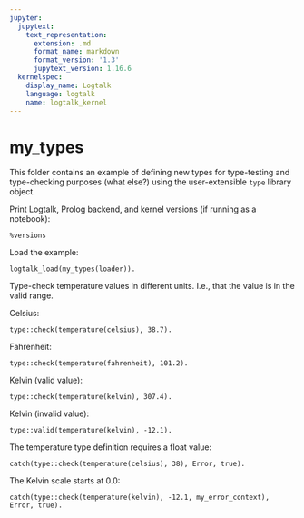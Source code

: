 ```yaml
---
jupyter:
  jupytext:
    text_representation:
      extension: .md
      format_name: markdown
      format_version: '1.3'
      jupytext_version: 1.16.6
  kernelspec:
    display_name: Logtalk
    language: logtalk
    name: logtalk_kernel
---
```


<!--
________________________________________________________________________

This file is part of Logtalk <https://logtalk.org/>  
SPDX-FileCopyrightText: 1998-2025 Paulo Moura <pmoura@logtalk.org>  
SPDX-License-Identifier: Apache-2.0

Licensed under the Apache License, Version 2.0 (the "License");
you may not use this file except in compliance with the License.
You may obtain a copy of the License at

    http://www.apache.org/licenses/LICENSE-2.0

Unless required by applicable law or agreed to in writing, software
distributed under the License is distributed on an "AS IS" BASIS,
WITHOUT WARRANTIES OR CONDITIONS OF ANY KIND, either express or implied.
See the License for the specific language governing permissions and
limitations under the License.
________________________________________________________________________
-->

# my_types

This folder contains an example of defining new types for type-testing
and type-checking purposes (what else?) using the user-extensible `type`
library object.

Print Logtalk, Prolog backend, and kernel versions (if running as a notebook):

```logtalk
%versions
```

Load the example:

```logtalk
logtalk_load(my_types(loader)).
```

<!--
true.
-->

Type-check temperature values in different units. I.e., that the value is in the valid range.

Celsius:

```logtalk
type::check(temperature(celsius), 38.7).
```

<!--
true.
-->

Fahrenheit:

```logtalk
type::check(temperature(fahrenheit), 101.2).
```

<!--
true.
-->

Kelvin (valid value):

```logtalk
type::check(temperature(kelvin), 307.4).
```

<!--
true.
-->

Kelvin (invalid value):

```logtalk
type::valid(temperature(kelvin), -12.1).
```

<!--
false.
-->

The temperature type definition requires a float value:

```logtalk
catch(type::check(temperature(celsius), 38), Error, true).
```

<!--
Error = type_error(float, 38).
-->

The Kelvin scale starts at 0.0:

```logtalk
catch(type::check(temperature(kelvin), -12.1, my_error_context), Error, true).
```

<!--
Error = error(domain_error(property(float, [A]>>(A>=0.0)), -12.1), my_error_context).
-->
